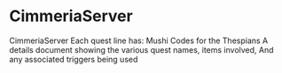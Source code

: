 # CimmeriaServer
CimmeriaServer
Each quest line has:
  Mushi Codes for the Thespians
  A details document showing the various 
    quest names,
    items involved,
    And any associated triggers being used
    
    
